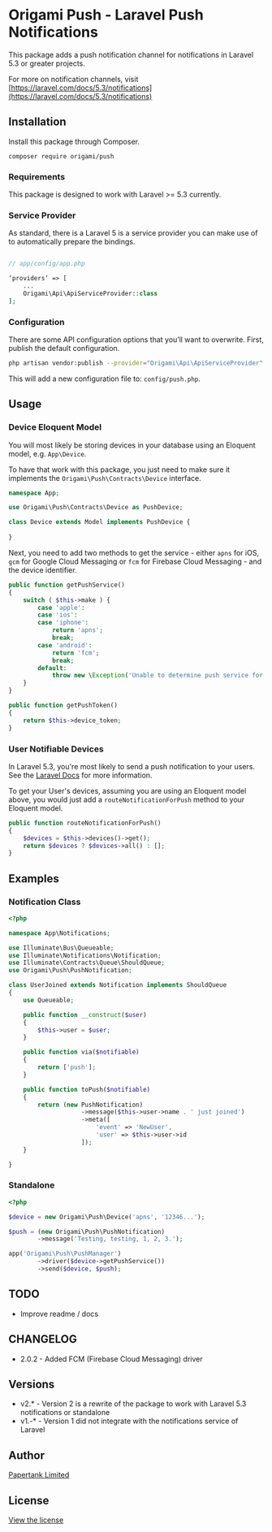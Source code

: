 # Origami Push - Laravel Push Notifications

This package adds a push notification channel for notifications in Laravel 5.3 or greater projects.

For more on notification channels, visit [https://laravel.com/docs/5.3/notifications](https://laravel.com/docs/5.3/notifications)

## Installation

Install this package through Composer.

```
composer require origami/push
```

### Requirements

This package is designed to work with Laravel >= 5.3 currently.

### Service Provider

As standard, there is a Laravel 5 is a service provider you can make use of to automatically prepare the bindings.

```php

// app/config/app.php

‘providers’ => [
    ...
    Origami\Api\ApiServiceProvider::class
];
```

### Configuration

There are some API configuration options that you’ll want to overwrite. First, publish the default configuration.

```bash
php artisan vendor:publish --provider="Origami\Api\ApiServiceProvider"
```

This will add a new configuration file to: `config/push.php`.

## Usage

### Device Eloquent Model

You will most likely be storing devices in your database using an Eloquent model, e.g. `App\Device`. 

To have that work with this package, you just need to make sure it implements the `Origami\Push\Contracts\Device` interface.

```php
namespace App;

use Origami\Push\Contracts\Device as PushDevice;

class Device extends Model implements PushDevice {
    
}
```

Next, you need to add two methods to get the service - either `apns` for iOS, `gcm` for Google Cloud Messaging or `fcm` for Firebase Cloud Messaging - and the device identifier.

```php
public function getPushService()
{
    switch ( $this->make ) {
        case 'apple':
        case 'ios':
        case 'iphone':
            return 'apns';
            break;
        case 'android':
            return 'fcm';
            break;
        default:
            throw new \Exception('Unable to determine push service for ' . $this->make);
    }
}

public function getPushToken()
{
    return $this->device_token;
}
```

### User Notifiable Devices

In Laravel 5.3, you're most likely to send a push notification to your users. See the [Laravel Docs](https://laravel.com/docs/5.3/notifications) for more information. 

To get your User's devices, assuming you are using an Eloquent model above, you would just add a `routeNotificationForPush` method to your Eloquent model.

```php
public function routeNotificationForPush()
{
    $devices = $this->devices()->get();
    return $devices ? $devices->all() : [];
}
```

## Examples

### Notification Class

```php
<?php

namespace App\Notifications;

use Illuminate\Bus\Queueable;
use Illuminate\Notifications\Notification;
use Illuminate\Contracts\Queue\ShouldQueue;
use Origami\Push\PushNotification;

class UserJoined extends Notification implements ShouldQueue
{
    use Queueable;

    public function __construct($user)
    {
        $this->user = $user;
    }

    public function via($notifiable)
    {
        return ['push'];
    }

    public function toPush($notifiable)
    {
        return (new PushNotification)
                    ->message($this->user->name . ' just joined')
                    ->meta([
                        'event' => 'NewUser',
                        'user' => $this->user->id
                    ]);
    }

}
```

### Standalone

```php
<?php 

$device = new Origami\Push\Device('apns', '12346...');

$push = (new Origami\Push\PushNotification)
        ->message('Testing, testing, 1, 2, 3.');

app('Origami\Push\PushManager')
		->driver($device->getPushService())
        ->send($device, $push);
```

## TODO

- Improve readme / docs

## CHANGELOG

- 2.0.2 - Added FCM (Firebase Cloud Messaging) driver

## Versions
 - v2.* - Version 2 is a rewrite of the package to work with Laravel 5.3 notifications or standalone 
 - v1.-* - Version 1 did not integrate with the notifications service of Laravel

## Author
[Papertank Limited](http://papertank.co.uk)

## License
[View the license](http://github.com/papertank/origami-push/blob/master/LICENSE)